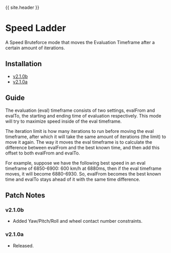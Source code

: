 {{ site.header }}

# Speed Ladder

A Speed Bruteforce mode that moves the Evaluation Timeframe after a certain amount of iterations.

## Installation

- [v2.1.0b](https://github.com/Sai-Moen/TMInterface-AS-SaiMoen/releases/download/incremental_v2.1.0a/speed_ladder.zip)
- [v2.1.0a](https://github.com/Sai-Moen/TMInterface-AS-SaiMoen/releases/download/speed_ladder_v2.1.0a/speed_ladder.zip)

## Guide

The evaluation (eval) timeframe consists of two settings, evalFrom and evalTo,
the starting and ending time of evaluation respectively.
This mode will try to maximize speed inside of the eval timeframe.

The iteration limit is how many iterations to run before moving the eval timeframe,
after which it will take the same amount of iterations (the limit) to move it again.
The way it moves the eval timeframe is to calculate the difference between evalFrom and the best known time,
and then add this offset to both evalFrom and evalTo.

For example, suppose we have the following best speed in an eval timeframe of 6850-6900:
600 km/h at 6880ms, then if the eval timeframe moves, it will become 6880-6930.
So, evalFrom becomes the best known time and evalTo stays ahead of it with the same time difference.

## Patch Notes

### v2.1.0b

- Added Yaw/Pitch/Roll and wheel contact number constraints.

### v2.1.0a

- Released.
